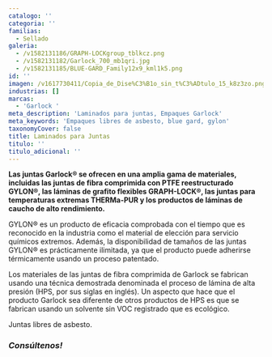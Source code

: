 ```yaml
---
catalogo: ''
categoria: ''
familias:
  - Sellado
galeria:
  - /v1582131186/GRAPH-LOCKgroup_tblkcz.png
  - /v1582131182/Garlock_700_mb1qri.jpg
  - /v1582131185/BLUE-GARD_Family12x9_kml1k5.png
id: ''
imagen: /v1617730411/Copia_de_Dise%C3%B1o_sin_t%C3%ADtulo_15_k8z3zo.png
industrias: []
marcas:
  - 'Garlock '
meta_description: 'Laminados para juntas, Empaques Garlock'
meta_keywords: 'Empaques libres de asbesto, blue gard, gylon'
taxonomyCover: false
title: Laminados para Juntas
titulo: ''
titulo_adicional: ''
---
```




**Las juntas Garlock® se ofrecen en una amplia gama de materiales, incluidas las juntas de fibra comprimida con PTFE reestructurado GYLON®, las láminas de grafito flexibles GRAPH-LOCK®, las juntas para temperaturas extremas THERMa-PUR y los productos de láminas de caucho de alto rendimiento.**

GYLON® es un producto de eficacia comprobada con el tiempo que es reconocido en la industria como el material de elección para servicio químicos extremos. Además, la disponibilidad de tamaños de las juntas GYLON® es prácticamente ilimitada, ya que el producto puede adherirse térmicamente usando un proceso patentado.

Los materiales de las juntas de fibra comprimida de Garlock se fabrican usando una técnica demostrada denominada el proceso de lámina de alta presión (HPS, por sus siglas en inglés). Un aspecto que hace que el producto Garlock sea diferente de otros productos de HPS es que se fabrican usando un solvente sin VOC registrado que es ecológico.

Juntas libres de asbesto.

### **_Consúltenos!_**
